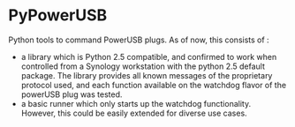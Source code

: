PyPowerUSB
==========

Python tools to command PowerUSB plugs. As of now, this consists of :
- a library which is Python 2.5 compatible, and confirmed to work when controlled from a Synology workstation with the python 2.5 default package. The library provides all known messages of the proprietary protocol used, and each function available on the watchdog flavor of the powerUSB plug was tested.
- a basic runner which only starts up the watchdog functionality. However, this could be easily extended for diverse use cases.
